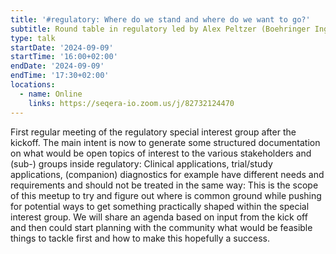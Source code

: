 ```yaml
---
title: '#regulatory: Where do we stand and where do we want to go?'
subtitle: Round table in regulatory led by Alex Peltzer (Boehringer Ingelheim Pharma GmbH)
type: talk
startDate: '2024-09-09'
startTime: '16:00+02:00'
endDate: '2024-09-09'
endTime: '17:30+02:00'
locations:
  - name: Online
    links: https://seqera-io.zoom.us/j/82732124470
---
```


First regular meeting of the regulatory special interest group after the kickoff. The main intent is now to generate some structured documentation on what would be open topics of interest to the various stakeholders and (sub-) groups inside regulatory: Clinical applications, trial/study applications, (companion) diagnostics for example have different needs and requirements and should not be treated in the same way: This is the scope of this meetup to try and figure out where is common ground while pushing for potential ways to get something practically shaped within the special interest group. We will share an agenda based on input from the kick off and then could start planning with the community what would be feasible things to tackle first and how to make this hopefully a success.

